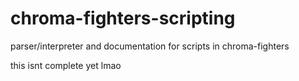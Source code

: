 # chroma-fighters-scripting
parser/interpreter and documentation for scripts in chroma-fighters

this isnt complete yet lmao